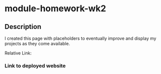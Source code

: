 # module-homework-wk2

## Description
I created this page with placeholders to eventually improve and display my projects as they come available.

Relative Link: 

### Link to deployed website

